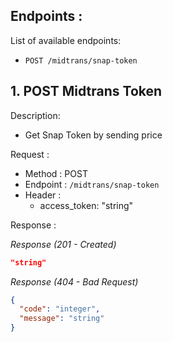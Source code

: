 ## Endpoints :

List of available endpoints:

- `POST /midtrans/snap-token`

## 1. POST Midtrans Token

Description:

- Get Snap Token by sending price

Request :

- Method : POST
- Endpoint : `/midtrans/snap-token`
- Header :
  - access_token: "string"

Response :

_Response (201 - Created)_

```json
"string"
```

_Response (404 - Bad Request)_

```json
{
  "code": "integer",
  "message": "string"
}
```
